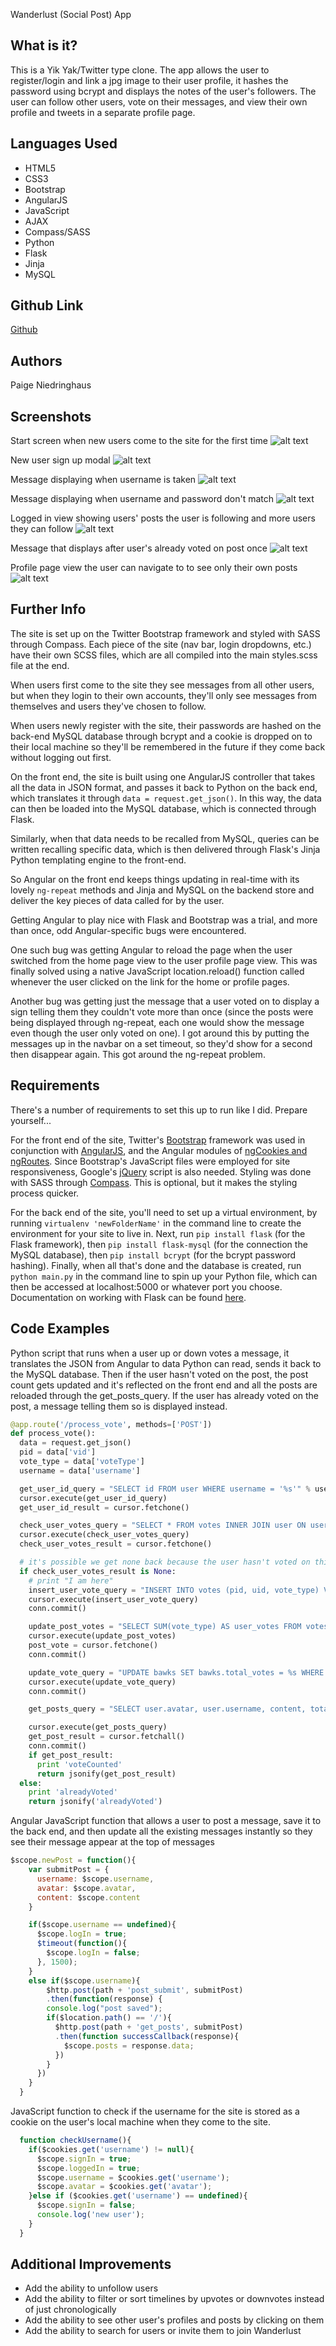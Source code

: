 Wanderlust (Social Post) App

What is it?
---
This is a Yik Yak/Twitter type clone. The app allows the user to register/login and link a jpg image to their user profile, it hashes the password using bcrypt and displays the notes of the user's followers. The user can follow other users, vote on their messages, and view their own profile and tweets in a separate profile page.

Languages Used
---
  * HTML5
  * CSS3
  * Bootstrap
  * AngularJS
  * JavaScript
  * AJAX
  * Compass/SASS
  * Python
  * Flask
  * Jinja
  * MySQL

Github Link
---
[Github](https://github.com/paigen11/bawk)

Authors
---
Paige Niedringhaus

Screenshots
---
Start screen when new users come to the site for the first time
![alt text](https://github.com/paigen11/bawk/blob/master/screenshots/login-screen.png)

New user sign up modal
![alt text](https://github.com/paigen11/bawk/blob/master/screenshots/sign-up.png)

Message displaying when username is taken
![alt text](https://github.com/paigen11/bawk/blob/master/screenshots/username-taken.png)

Message displaying when username and password don't match
![alt text](https://github.com/paigen11/bawk/blob/master/screenshots/user-not-recognized.png)

Logged in view showing users' posts the user is following and more users they can follow
![alt text](https://github.com/paigen11/bawk/blob/master/screenshots/logged-in-view.png)

Message that displays after user's already voted on post once
![alt text](https://github.com/paigen11/bawk/blob/master/screenshots/already-voted-message.png)

Profile page view the user can navigate to to see only their own posts
![alt text](https://github.com/paigen11/bawk/blob/master/screenshots/user-profile.png)

Further Info
---
The site is set up on the Twitter Bootstrap framework and styled with SASS through Compass. Each piece of the site (nav bar, login dropdowns, etc.) have their own SCSS files, which are all compiled into the main styles.scss file at the end.

When users first come to the site they see messages from all other users, but when they login to their own accounts, they'll only see messages from themselves and users they've chosen to follow. 

When users newly register with the site, their passwords are hashed on the back-end MySQL database through bcrypt and a cookie is dropped on to their local machine so they'll be remembered in the future if they come back without logging out first.

On the front end, the site is built using one AngularJS controller that takes all the data in JSON format, and passes it back to Python on the back end, which translates it through `data = request.get_json()`. In this way, the data can then be loaded into the MySQL database, which is connected through Flask. 

Similarly, when that data needs to be recalled from MySQL, queries can be written recalling specific data, which is then delivered through Flask's Jinja Python templating engine to the front-end.

So Angular on the front end keeps things updating in real-time with its lovely `ng-repeat` methods and Jinja and MySQL on the backend store and deliver the key pieces of data called for by the user.

Getting Angular to play nice with Flask and Bootstrap was a trial, and more than once, odd Angular-specific bugs were encountered. 

One such bug was getting Angular to reload the page when the user switched from the home page view to the user profile page view. This was finally solved using a native JavaScript location.reload() function called whenever the user clicked on the link for the home or profile pages. 

Another bug was getting just the message that a user voted on to display a sign telling them they couldn't vote more than once (since the posts were being displayed through ng-repeat, each one would show the message even though the user only voted on one). I got around this by putting the messages up in the navbar on a set timeout, so they'd show for a second then disappear again. This got around the ng-repeat problem.

Requirements
---
There's a number of requirements to set this up to run like I did. Prepare yourself...

For the front end of the site, Twitter's [Bootstrap](http://getbootstrap.com/getting-started/) framework was used in conjunction with [AngularJS](https://angularjs.org/), and the Angular modules of [ngCookies and ngRoutes](https://code.angularjs.org/1.5.8/). Since Bootstrap's JavaScript files were employed for site responsiveness, Google's [jQuery](https://ajax.googleapis.com/ajax/libs/jquery/2.2.4/jquery.min.js) script is also needed. Styling was done with SASS through [Compass](http://compass.kkbox.com/). This is optional, but it makes the styling process quicker.

For the back end of the site, you'll need to set up a virtual environment, by running `virtualenv 'newFolderName'` in the command line to create the environment for your site to live in. Next, run `pip install flask` (for the Flask framework), then `pip install flask-mysql` (for the connection the MySQL database), then `pip install bcrypt` (for the bcrypt password hashing). Finally, when all that's done and the database is created, run `python main.py` in the command line to spin up your Python file, which can then be accessed at localhost:5000 or whatever port you choose. Documentation on working with Flask can be found [here](http://flask.pocoo.org/).

Code Examples
---
Python script that runs when a user up or down votes a message, it translates the JSON from Angular to data Python can read, sends it back to the MySQL database. Then if the user hasn't voted on the post, the post count gets updated and it's reflected on the front end and all the posts are reloaded through the get_posts_query. If the user has already voted on the post, a message telling them so is displayed instead.


```python
@app.route('/process_vote', methods=['POST'])
def process_vote():
  data = request.get_json()
  pid = data['vid']
  vote_type = data['voteType']
  username = data['username']

  get_user_id_query = "SELECT id FROM user WHERE username = '%s'" % username
  cursor.execute(get_user_id_query)
  get_user_id_result = cursor.fetchone()

  check_user_votes_query = "SELECT * FROM votes INNER JOIN user ON user.id = votes.uid WHERE user.username = '%s' AND votes.pid = '%s'" % (username, pid)
  cursor.execute(check_user_votes_query)
  check_user_votes_result = cursor.fetchone()

  # it's possible we get none back because the user hasn't voted on this post
  if check_user_votes_result is None:
    # print "I am here"
    insert_user_vote_query = "INSERT INTO votes (pid, uid, vote_type) VALUES ('%s', '%s', '%s')" %(pid,get_user_id_result[0], vote_type)
    cursor.execute(insert_user_vote_query)
    conn.commit()

    update_post_votes = "SELECT SUM(vote_type) AS user_votes FROM votes WHERE pid = '%s'" %(pid)
    cursor.execute(update_post_votes)
    post_vote = cursor.fetchone()
    conn.commit()

    update_vote_query = "UPDATE bawks SET bawks.total_votes = %s WHERE bawks.id = %s" % (post_vote[0], pid)
    cursor.execute(update_vote_query)
    conn.commit()

    get_posts_query = "SELECT user.avatar, user.username, content, total_votes, time, location, user_id, bawks.id FROM bawks LEFT JOIN user ON user_id = user.id LEFT JOIN follow on following_id = bawks.user_id WHERE follow.following_id IN (SELECT following_id from follow where follower_id = '%s') GROUP BY user.avatar, user.username, content, total_votes, time, location, user_id, bawks.id UNION SELECT user.avatar, user.username, content, total_votes, time, location, user_id, bawks.id FROM bawks LEFT JOIN user ON user_id = user.id WHERE user.id = '%s' ORDER BY time ASC" % (get_user_id_result[0], get_user_id_result[0]) 

    cursor.execute(get_posts_query)
    get_post_result = cursor.fetchall() 
    conn.commit()
    if get_post_result:
      print 'voteCounted'
      return jsonify(get_post_result)
  else:
    print 'alreadyVoted'
    return jsonify('alreadyVoted')  
``` 


Angular JavaScript function that allows a user to post a message, save it to the back end, and then update all the existing messages instantly so they see their message appear at the top of messages

```javascript
$scope.newPost = function(){
    var submitPost = {
      username: $scope.username,
      avatar: $scope.avatar,
      content: $scope.content
    }

    if($scope.username == undefined){
      $scope.logIn = true;
      $timeout(function(){
        $scope.logIn = false;
      }, 1500);
    }
    else if($scope.username){
        $http.post(path + 'post_submit', submitPost)
        .then(function(response) {
        console.log("post saved");
        if($location.path() == '/'){
          $http.post(path + 'get_posts', submitPost)
          .then(function successCallback(response){
            $scope.posts = response.data;
          })
        }
      })
    }   
  }
```

JavaScript function to check if the username for the site is stored as a cookie on the user's local machine when they come to the site.

```javascript
  function checkUsername(){
    if($cookies.get('username') != null){
      $scope.signIn = true;
      $scope.loggedIn = true;
      $scope.username = $cookies.get('username');
      $scope.avatar = $cookies.get('avatar');
    }else if ($cookies.get('username') == undefined){
      $scope.signIn = false;
      console.log('new user');
    }
  }
```

Additional Improvements
---
 * Add the ability to unfollow users
 * Add the ability to filter or sort timelines by upvotes or downvotes instead of just chronologically
 * Add the ability to see other user's profiles and posts by clicking on them 
 * Add the ability to search for users or invite them to join Wanderlust
